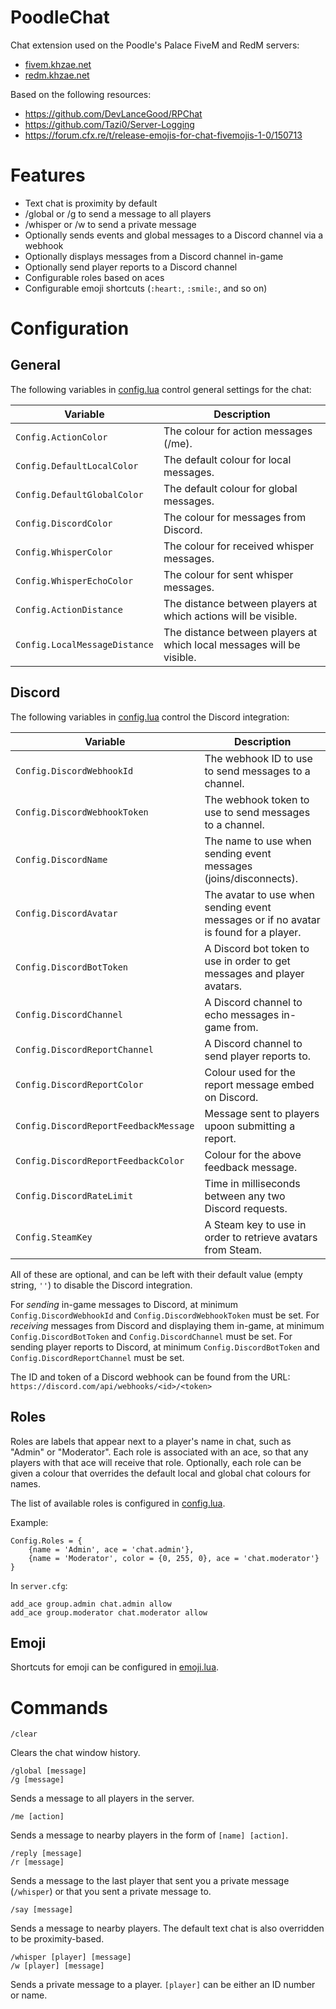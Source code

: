 # PoodleChat

Chat extension used on the Poodle's Palace FiveM and RedM servers:
- [fivem.khzae.net](https://fivem.khzae.net)
- [redm.khzae.net](https://redm.khzae.net)

Based on the following resources:
- https://github.com/DevLanceGood/RPChat
- https://github.com/Tazi0/Server-Logging
- https://forum.cfx.re/t/release-emojis-for-chat-fivemojis-1-0/150713

# Features

- Text chat is proximity by default
- /global or /g to send a message to all players
- /whisper or /w to send a private message
- Optionally sends events and global messages to a Discord channel via a webhook
- Optionally displays messages from a Discord channel in-game
- Optionally send player reports to a Discord channel
- Configurable roles based on aces
- Configurable emoji shortcuts (`:heart:`, `:smile:`, and so on)

# Configuration

## General

The following variables in [config.lua](config.lua) control general settings for the chat:

| Variable                      | Description                                                           |
|-------------------------------|-----------------------------------------------------------------------|
| `Config.ActionColor`          | The colour for action messages (/me).                                 |
| `Config.DefaultLocalColor`    | The default colour for local messages.                                |
| `Config.DefaultGlobalColor`   | The default colour for global messages.                               |
| `Config.DiscordColor`         | The colour for messages from Discord.                                 |
| `Config.WhisperColor`         | The colour for received whisper messages.                             |
| `Config.WhisperEchoColor`     | The colour for sent whisper messages.                                 |
| `Config.ActionDistance`       | The distance between players at which actions will be visible.        |
| `Config.LocalMessageDistance` | The distance between players at which local messages will be visible. |

## Discord

The following variables in [config.lua](config.lua) control the Discord integration:

| Variable                              | Description                                                                          |
|---------------------------------------|--------------------------------------------------------------------------------------|
| `Config.DiscordWebhookId`             | The webhook ID to use to send messages to a channel.                                 |
| `Config.DiscordWebhookToken`          | The webhook token to use to send messages to a channel.                              |
| `Config.DiscordName`                  | The name to use when sending event messages (joins/disconnects).                     |
| `Config.DiscordAvatar`                | The avatar to use when sending event messages or if no avatar is found for a player. |
| `Config.DiscordBotToken`              | A Discord bot token to use in order to get messages and player avatars.              |
| `Config.DiscordChannel`               | A Discord channel to echo messages in-game from.                                     |
| `Config.DiscordReportChannel`         | A Discord channel to send player reports to.                                         |
| `Config.DiscordReportColor`           | Colour used for the report message embed on Discord.                                 |
| `Config.DiscordReportFeedbackMessage` | Message sent to players upoon submitting a report.                                   |
| `Config.DiscordReportFeedbackColor`   | Colour for the above feedback message.                                               |
| `Config.DiscordRateLimit`             | Time in milliseconds between any two Discord requests.                               |
| `Config.SteamKey`                     | A Steam key to use in order to retrieve avatars from Steam.                          |

All of these are optional, and can be left with their default value (empty string, `''`) to disable the Discord integration.

For *sending* in-game messages to Discord, at minimum `Config.DiscordWebhookId` and `Config.DiscordWebhookToken` must be set. For *receiving* messages from Discord and displaying them in-game, at minimum `Config.DiscordBotToken` and `Config.DiscordChannel` must be set. For sending player reports to Discord, at minimum `Config.DiscordBotToken` and `Config.DiscordReportChannel` must be set.

The ID and token of a Discord webhook can be found from the URL: `https://discord.com/api/webhooks/<id>/<token>`

## Roles

Roles are labels that appear next to a player's name in chat, such as "Admin" or "Moderator". Each role is associated with an ace, so that any players with that ace will receive that role. Optionally, each role can be given a colour that overrides the default local and global chat colours for names.

The list of available roles is configured in [config.lua](config.lua).

Example:

```
Config.Roles = {
    {name = 'Admin', ace = 'chat.admin'},
    {name = 'Moderator', color = {0, 255, 0}, ace = 'chat.moderator'}
}
```

In `server.cfg`:

```
add_ace group.admin chat.admin allow
add_ace group.moderator chat.moderator allow
```

## Emoji

Shortcuts for emoji can be configured in [emoji.lua](emoji.lua).

# Commands

```
/clear
```

Clears the chat window history.

```
/global [message]
/g [message]
```

Sends a message to all players in the server.

```
/me [action]
```

Sends a message to nearby players in the form of `[name] [action]`.

```
/reply [message]
/r [message]
```

Sends a message to the last player that sent you a private message (`/whisper`) or that you sent a private message to.

```
/say [message]
```

Sends a message to nearby players. The default text chat is also overridden to be proximity-based.

```
/whisper [player] [message]
/w [player] [message]
```

Sends a private message to a player. `[player]` can be either an ID number or name.
